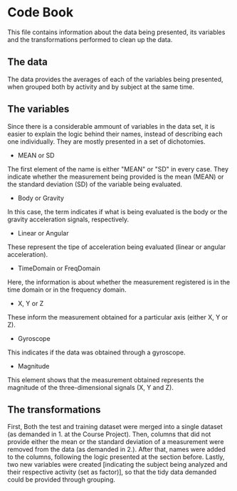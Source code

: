 # Code Book

This file contains information about the data being presented, its variables and the transformations performed to clean up the data.

## The data

The data provides the averages of each of the variables being presented, when grouped both by activity and by subject at the same time.

## The variables

Since there is a considerable ammount of variables in the data set, it is easier to explain the logic behind their names, instead of describing each one individually. They are mostly presented in a set of dichotomies.

- MEAN or SD

The first element of the name is either "MEAN" or "SD" in every case. They indicate whether the measurement being provided is the mean (MEAN) or the standard deviation (SD) of the variable being evaluated.

- Body or Gravity

In this case, the term indicates if what is being evaluated is the body or the gravity acceleration signals, respectively.


- Linear or Angular

These represent the tipe of acceleration being evaluated (linear or angular acceleration).


- TimeDomain or FreqDomain

Here, the information is about whether the measurement registered is in the time domain or in the frequency domain.

- X, Y or Z

These inform the measurement obtained for a particular axis (either X, Y or Z).

- Gyroscope

This indicates if the data was obtained through a gyroscope.


- Magnitude

This element shows that the measurement obtained represents the magnitude of the three-dimensional signals (X, Y and Z).

## The transformations

First, Both the test and training dataset were merged into a single dataset (as demanded in 1. at the Course Project). Then, columns that did not provide either the mean or the standard deviation of a measurement were removed from the data (as demanded in 2.). After that, names were added to the columns, following the logic presented at the section before. Lastly, two new variables were created [indicating the subject being analyzed and their respective activity (set as factor)], so that the tidy data demanded could be provided through grouping.
